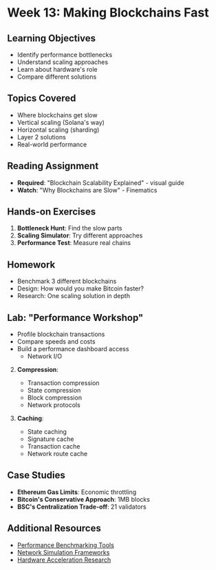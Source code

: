 # Week 13: Making Blockchains Fast

## Learning Objectives

- Identify performance bottlenecks
- Understand scaling approaches
- Learn about hardware's role
- Compare different solutions

## Topics Covered

- Where blockchains get slow
- Vertical scaling (Solana's way)
- Horizontal scaling (sharding)
- Layer 2 solutions
- Real-world performance

## Reading Assignment

- **Required**: "Blockchain Scalability Explained" - visual guide
- **Watch**: "Why Blockchains are Slow" - Finematics

## Hands-on Exercises

1. **Bottleneck Hunt**: Find the slow parts
2. **Scaling Simulator**: Try different approaches
3. **Performance Test**: Measure real chains

## Homework

- Benchmark 3 different blockchains
- Design: How would you make Bitcoin faster?
- Research: One scaling solution in depth

## Lab: "Performance Workshop"

- Profile blockchain transactions
- Compare speeds and costs
- Build a performance dashboard access
  - Network I/O

2. **Compression**:

   - Transaction compression
   - State compression
   - Block compression
   - Network protocols

3. **Caching**:
   - State caching
   - Signature cache
   - Transaction cache
   - Network route cache

## Case Studies

- **Ethereum Gas Limits**: Economic throttling
- **Bitcoin's Conservative Approach**: 1MB blocks
- **BSC's Centralization Trade-off**: 21 validators

## Additional Resources

- [Performance Benchmarking Tools](https://github.com/hyperledger/caliper)
- [Network Simulation Frameworks](https://github.com/ethereum/hive)
- [Hardware Acceleration Research](https://github.com/stanford-ppl/spatial)
